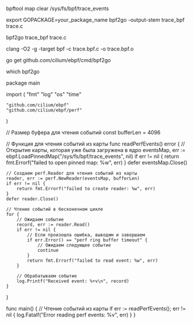 bpftool map clear /sys/fs/bpf/trace_events


export GOPACKAGE=your_package_name
bpf2go -output-stem trace_bpf trace.c

bpf2go trace_bpf trace.c





clang -O2 -g -target bpf -c trace.bpf.c -o trace.bpf.o

go get github.com/cilium/ebpf/cmd/bpf2go

which bpf2go


package main

import (
	"fmt"
	"log"
	"os"
	"time"

	"github.com/cilium/ebpf"
	"github.com/cilium/ebpf/perf"
)

// Размер буфера для чтения событий
const bufferLen = 4096

// Функция для чтения событий из карты
func readPerfEvents() error {
	// Открытие карты, которая уже была загружена в ядро
	eventsMap, err := ebpf.LoadPinnedMap("/sys/fs/bpf/trace_events", nil)
	if err != nil {
		return fmt.Errorf("failed to open pinned map: %w", err)
	}
	defer eventsMap.Close()

	// Создаем perf.Reader для чтения событий из карты
	reader, err := perf.NewReader(eventsMap, bufferLen)
	if err != nil {
		return fmt.Errorf("failed to create reader: %w", err)
	}
	defer reader.Close()

	// Чтение событий в бесконечном цикле
	for {
		// Ожидаем событие
		record, err := reader.Read()
		if err != nil {
			// Если произошла ошибка, выводим и завершаем
			if err.Error() == "perf ring buffer timeout" {
				// Ожидаем следующее событие
				continue
			}
			return fmt.Errorf("failed to read event: %w", err)
		}

		// Обрабатываем событие
		log.Printf("Received event: %+v\n", record)
	}
}

func main() {
	// Чтение событий из карты
	if err := readPerfEvents(); err != nil {
		log.Fatalf("Error reading perf events: %v", err)
	}
}
